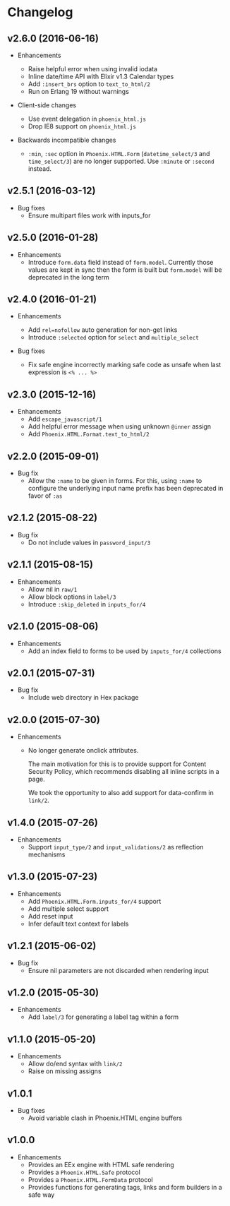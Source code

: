 # Changelog

## v2.6.0 (2016-06-16)

* Enhancements
  * Raise helpful error when using invalid iodata
  * Inline date/time API with Elixir v1.3 Calendar types
  * Add `:insert_brs` option to `text_to_html/2`
  * Run on Erlang 19 without warnings

* Client-side changes
  * Use event delegation in `phoenix_html.js`
  * Drop IE8 support on `phoenix_html.js`

* Backwards incompatible changes
  * `:min`, `:sec` option in `Phoenix.HTML.Form` (`datetime_select/3` and `time_select/3`) are no longer supported. Use `:minute` or `:second` instead.

## v2.5.1 (2016-03-12)

* Bug fixes
  * Ensure multipart files work with inputs_for

## v2.5.0 (2016-01-28)

* Enhancements
  * Introduce `form.data` field instead of `form.model`. Currently those values are kept in sync then the form is built but `form.model` will be deprecated in the long term

## v2.4.0 (2016-01-21)

* Enhancements
  * Add `rel=nofollow` auto generation for non-get links
  * Introduce `:selected` option for `select`  and `multiple_select`

* Bug fixes
  * Fix safe engine incorrectly marking safe code as unsafe when last expression is `<% ... %>`

## v2.3.0 (2015-12-16)

* Enhancements
  * Add `escape_javascript/1`
  * Add helpful error message when using unknown `@inner` assign
  * Add `Phoenix.HTML.Format.text_to_html/2`

## v2.2.0 (2015-09-01)

* Bug fix
  * Allow the `:name` to be given in forms. For this, using `:name` to configure the underlying input name prefix has been deprecated in favor of `:as`

## v2.1.2 (2015-08-22)

* Bug fix
  * Do not include values in `password_input/3`

## v2.1.1 (2015-08-15)

* Enhancements
  * Allow nil in `raw/1`
  * Allow block options in `label/3`
  * Introduce `:skip_deleted` in `inputs_for/4`

## v2.1.0 (2015-08-06)

* Enhancements
  * Add an index field to forms to be used by `inputs_for/4` collections

## v2.0.1 (2015-07-31)

* Bug fix
  * Include web directory in Hex package

## v2.0.0 (2015-07-30)

* Enhancements
  * No longer generate onclick attributes.

    The main motivation for this is to provide support
    for Content Security Policy, which recommends
    disabling all inline scripts in a page.

    We took the opportunity to also add support for
    data-confirm in `link/2`.

## v1.4.0 (2015-07-26)

* Enhancements
  * Support `input_type/2` and `input_validations/2` as reflection mechanisms

## v1.3.0 (2015-07-23)

* Enhancements
  * Add `Phoenix.HTML.Form.inputs_for/4` support
  * Add multiple select support
  * Add reset input
  * Infer default text context for labels

## v1.2.1 (2015-06-02)

* Bug fix
  * Ensure nil parameters are not discarded when rendering input

## v1.2.0 (2015-05-30)

* Enhancements
  * Add `label/3` for generating a label tag within a form

## v1.1.0 (2015-05-20)

* Enhancements
  * Allow do/end syntax with `link/2`
  * Raise on missing assigns

## v1.0.1

* Bug fixes
  * Avoid variable clash in Phoenix.HTML engine buffers

## v1.0.0

* Enhancements
  * Provides an EEx engine with HTML safe rendering
  * Provides a `Phoenix.HTML.Safe` protocol
  * Provides a `Phoenix.HTML.FormData` protocol
  * Provides functions for generating tags, links and form builders in a safe way
